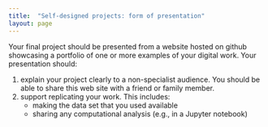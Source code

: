 ```yaml
---
title:  "Self-designed projects: form of presentation"
layout: page
---
```


Your final project should be presented from a website hosted on github showcasing a portfolio of one or more examples of your digital work. Your presentation should:

1. explain your project clearly to a non-specialist audience.  You should be able to share this web site with a friend or family member.
2. support replicating your work.  This includes:
    - making the data set that you used available
    - sharing any computational analysis (e.g., in a Jupyter notebook) 
